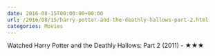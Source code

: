 ```yaml
---
date: 2016-08-15T00:00:00+00:00
url: /2016/08/15/harry-potter-and-the-deathly-hallows-part-2.html
categories: Movies
---
```

Watched Harry Potter and the Deathly Hallows: Part 2 (2011) - ★★★




